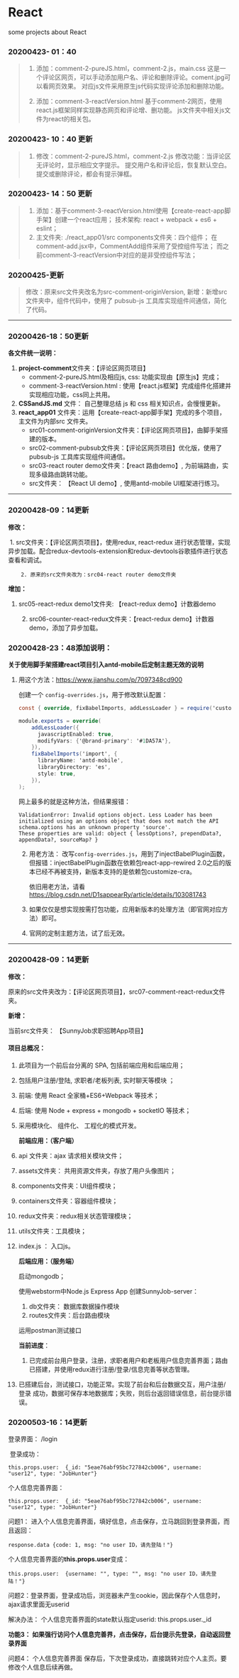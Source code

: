 # React
 some projects about React

### 20200423- 01：40

> 1. 添加：comment-2-pureJS.html，comment-2.js，main.css
> 	这是一个评论区网页，可以手动添加用户名、评论和删除评论。coment.jpg可以看网页效果。
> 	对应js文件采用原生js代码实现评论添加和删除功能。
>
> 2. 添加：comment-3-reactVersion.html
> 	基于comment-2网页，使用react.js框架同样实现静态网页和评论增、删功能。
> 	js文件夹中相关js文件为react的相关包。



### 20200423- 10：40   更新

> 1. 修改：comment-2-pureJS.html，comment-2.js
> 修改功能：当评论区无评论时，显示相应文字提示。
> 	提交用户名和评论后，恢复默认空白。
> 	提交或删除评论，都会有提示弹框。

### 20200423- 14：50   更新

> 1. 添加：基于comment-3-reactVersion.html使用【create-react-app脚手架】创建一个react应用；
> 	技术架构:  react + webpack + es6 + eslint；
> 2. 主文件夹: ./react_app01/src
> 	components文件夹：四个组件；
> 		在comment-add.jsx中，CommentAdd组件采用了受控组件写法；
> 		而之前comment-3-reactVersion中对应的是非受控组件写法；

### 20200425-更新

> 修改：原来src文件夹改名为src-comment-originVersion,
> 新增：新增src文件夹中，组件代码中，使用了 pubsub-js 工具库实现组件间通信，简化了代码。

------

### 20200426-18：50更新

**各文件统一说明：**

1. **project-comment**文件夹：【评论区网页项目】
   - comment-2-pureJS.html及相应js, css:   功能实现由【原生js】完成；
   - comment-3-reactVersion.html :   使用【react.js框架】完成组件化搭建并实现相应功能，css同上共用。
2. **CSSandJS.md** 文件：  自己整理总结 js 和 css 相关知识点，会慢慢更新。
3. **react_app01** 文件夹：运用【create-react-app脚手架】完成的多个项目，主文件为内部src 文件夹。
   - src01-comment-originVersion文件夹：【评论区网页项目】，由脚手架搭建的版本。
   - src02-comment-pubsub文件夹：【评论区网页项目】优化版，使用了 pubsub-js 工具库实现组件间通信。
   - src03-react router demo文件夹：【react 路由demo】, 为前端路由，实现多级路由跳转功能。
   - src文件夹： 【React UI demo】, 使用antd-mobile UI框架进行练习。

------

### 20200428-09：14更新

**修改：**

​	1. src文件夹：【评论区网页项目】，使用redux,  react-redux 进行状态管理，实现异步加载。配合redux-devtools-extension和redux-devtools谷歌插件进行状态查看和调试。

  		2. 原来的src文件夹改为：src04-react router demo文件夹

**增加：**

1. src05-react-redux demo1文件夹: 【react-redux demo】计数器demo

 	2. src06-counter-react-redux文件夹：【react-redux demo】计数器demo，添加了异步加载。

### 20200428-23：48添加说明：

**关于使用脚手架搭建react项目引入antd-mobile后定制主题无效的说明**

1. 用这个方法：https://www.jianshu.com/p/7097348cd900

   创建一个 `config-overrides.js`，用于修改默认配置：

   ```csharp
   const { override, fixBabelImports, addLessLoader } = require('customize-cra');
   
   module.exports = override(
       addLessLoader({
         javascriptEnabled: true,
         modifyVars: {'@brand-primary': '#1DA57A'},
       }),
       fixBabelImports('import', {
         libraryName: 'antd-mobile',
         libraryDirectory: 'es',
         style: true,
       }),
   );
   ```

   网上最多的就是这种方法，但结果报错：

   ```
   ValidationError: Invalid options object. Less Loader has been initialized using an options object that does not match the API schema.options has an unknown property 'source'. 
   These properties are valid: object { lessOptions?, prependData?, appendData?, sourceMap? }
   ```

   

   2. 用老方法： 改写`config-overrides.js`，用到了injectBabelPlugin函数，但报错：injectBabelPlugin函数在依赖包react-app-rewired 2.0之后的版本已经不再被支持，新版本支持的是依赖包customize-cra。

      依旧用老方法，请看 https://blog.csdn.net/D1sappearRy/article/details/103081743

   3. 如果仅仅是想实现按需打包功能，应用新版本的处理方法（即官网对应方法）即可。
   4. 官网的定制主题方法，试了后无效。

------



### 20200428-09：14更新

**修改：**

​	原来的src文件夹改为：【评论区网页项目】，src07-comment-react-redux文件夹。

**新增：**

当前src文件夹： 【SunnyJob求职招聘App项目】

#### 	项目总概况：

  1. 此项目为一个前后台分离的 SPA, 包括前端应用和后端应用；

  2. 包括用户注册/登陆, 求职者/老板列表, 实时聊天等模块	；	

  3. 前端: 使用 React 全家桶+ES6+Webpack 等技术；		

  4. 后端: 使用 Node + express + mongodb + socketIO 等技术；

  5. 采用模块化、 组件化、 工程化的模式开发。  

     **前端应用：（客户端）**

1. api 文件夹：ajax 请求相关模块文件；

2. assets文件夹： 共用资源文件夹，存放了用户头像图片；

3. components文件夹：UI组件模块；

4. containers文件夹：容器组件模块；

5. redux文件夹：redux相关状态管理模块；

6. utils文件夹：工具模块；

7. index.js  ： 入口js。

   **后端应用：（服务端）**

   启动mongodb；

   使用webstorm中Node.js Express App 创建SunnyJob-server：

   1. db文件夹： 数据库数据操作模块
   2. routes文件夹：后台路由模块

   运用postman测试接口

   **当前进度**：

     1. 已完成前台用户登录，注册，求职者用户和老板用户信息完善界面；路由已搭建，并使用redux进行注册/登录/信息完善等状态管理。
  2. 已搭建后台，测试接口，功能正常。实现了前台和后台数据交互，用户注册/登录 成功，数据可保存本地数据库；失败，则后台返回错误信息，前台提示错误。

### 20200503-16：14更新

登录界面： /login   

​	登录成功：

```
this.props.user:  {_id: "5eae76abf95bc727842cb006", username: "user12", type: "JobHunter"}
```

个人信息完善界面：

```
this.props.user:  {_id: "5eae76abf95bc727842cb006", username: "user12", type: "JobHunter"}
```

问题1： 进入个人信息完善界面，填好信息，点击保存，立马跳回到登录界面，而且返回：

```
response.data {code: 1, msg: "no user ID，请先登陆！"}
```

个人信息完善界面的**this.props.user**变成：

```
this.props.user:  {username: "", type: "", msg: "no user ID，请先登陆！"}
```

问题2：登录界面，登录成功后，浏览器未产生cookie，因此保存个人信息时，ajax请求里面无userid

解决办法： 个人信息完善界面的state默认指定userid: this.props.user._id



**功能3： 如果强行访问个人信息完善界，点击保存，后台提示先登录，自动返回登录界面**

问题4： 个人信息完善界面 保存后，下次登录成功，直接跳转对应个人主页。要修改个人信息后续再做。
